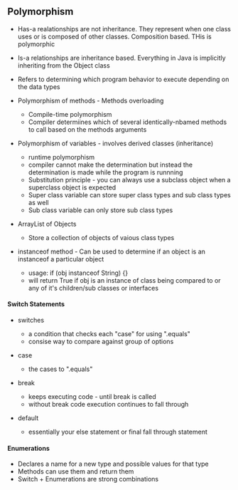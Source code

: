 ## Polymorphism

- Has-a realationships are not inheritance. They represent when one class uses or is composed of other classes. Composition based. THis is polymorphic

- Is-a relationships are inheritance based. Everything in Java is implicitly inheriting from the Object class

- Refers to determining which program behavior to execute depending on the data types

- Polymorphism of methods - Methods overloading
  - Compile-time polymorphism
  - Compiler determiines which of several identically-nbamed methods to call based on the methods arguments

- Polymorphism of variables - involves derived classes (inheritance)
  - runtime polymorphism
  - compiler cannot make the determination but instead the determination is made while the program is runnning
  - Substitution principle - you can always use a subclass object when a superclass object is expected
  - Super class variable can store super class types and sub class types as well
  - Sub class variable can only store sub class types

- ArrayList of Objects
  - Store a collection of objects of vaious class types

- instanceof method - Can be used to determine if an object is an instanceof a particular object
  - usage: if (obj instanceof String) {}
  - will return True if obj is an instance of class being compared to or any of it's children/sub classes or interfaces

#### Switch Statements

- switches
  - a condition that checks each "case" for using ".equals"
  - consise way to compare against group of options

- case 
  - the cases to ".equals"

- break
  - keeps executing code - until break is called
  - without break code execution continues to fall through

- default 
  - essentially your else statement or final fall through statement

#### Enumerations

- Declares a name for a new type and possible values for that type
- Methods can use them and return them
- Switch + Enumerations are strong combinations